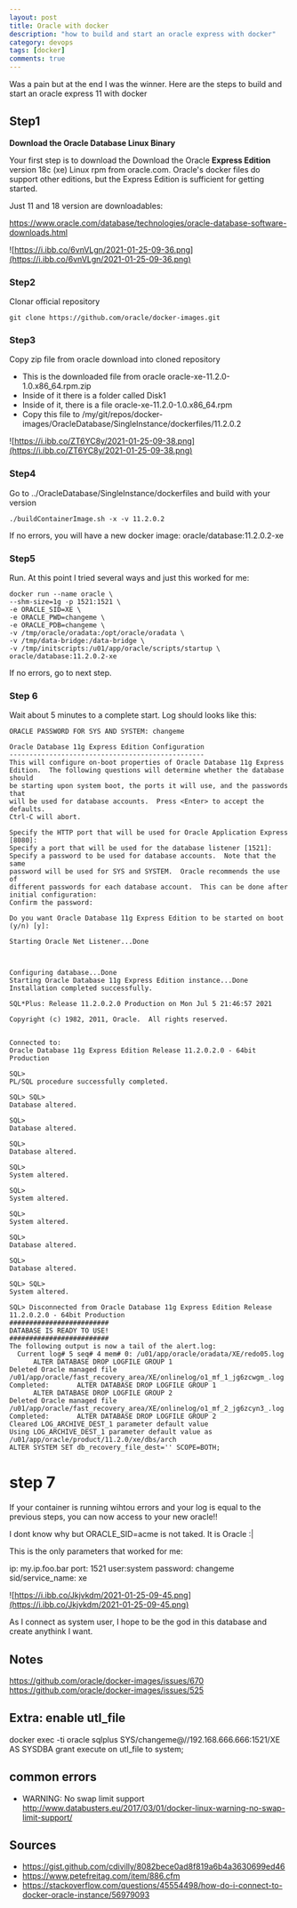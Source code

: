 ```yaml
---
layout: post
title: Oracle with docker
description: "how to build and start an oracle express with docker"
category: devops
tags: [docker]
comments: true
---
```


Was a pain but at the end I was the winner. Here are the steps to build and start an oracle express 11 with docker


## Step1

**Download the Oracle Database Linux Binary**

Your first step is to download the Download the Oracle **Express Edition** version 18c (xe) Linux rpm from oracle.com. Oracle's docker files do support other editions, but the Express Edition is sufficient for getting started.

Just 11 and 18 version are downloadables:

https://www.oracle.com/database/technologies/oracle-database-software-downloads.html

![https://i.ibb.co/6vnVLgn/2021-01-25-09-36.png](https://i.ibb.co/6vnVLgn/2021-01-25-09-36.png)

### Step2

Clonar official repository

    git clone https://github.com/oracle/docker-images.git

### Step3

Copy zip file from oracle download into cloned repository

- This is the downloaded file from oracle oracle-xe-11.2.0-1.0.x86_64.rpm.zip
- Inside of it there is a folder called Disk1
- Inside of it, there is a file oracle-xe-11.2.0-1.0.x86_64.rpm
- Copy this file to /my/git/repos/docker-images/OracleDatabase/SingleInstance/dockerfiles/11.2.0.2

![https://i.ibb.co/ZT6YC8y/2021-01-25-09-38.png](https://i.ibb.co/ZT6YC8y/2021-01-25-09-38.png)


### Step4

Go to ../OracleDatabase/SingleInstance/dockerfiles and build with your version

    ./buildContainerImage.sh -x -v 11.2.0.2

If no errors, you will have a new docker image: oracle/database:11.2.0.2-xe

### Step5

Run. At this point I tried several ways and just this worked for me:

```
docker run --name oracle \
--shm-size=1g -p 1521:1521 \
-e ORACLE_SID=XE \
-e ORACLE_PWD=changeme \
-e ORACLE_PDB=changeme \
-v /tmp/oracle/oradata:/opt/oracle/oradata \
-v /tmp/data-bridge:/data-bridge \
-v /tmp/initscripts:/u01/app/oracle/scripts/startup \
oracle/database:11.2.0.2-xe
```

If no errors, go to next step.

### Step 6

Wait about 5 minutes to a complete start. Log should looks like this:


```
ORACLE PASSWORD FOR SYS AND SYSTEM: changeme

Oracle Database 11g Express Edition Configuration
-------------------------------------------------
This will configure on-boot properties of Oracle Database 11g Express
Edition.  The following questions will determine whether the database should
be starting upon system boot, the ports it will use, and the passwords that
will be used for database accounts.  Press <Enter> to accept the defaults.
Ctrl-C will abort.

Specify the HTTP port that will be used for Oracle Application Express [8080]:
Specify a port that will be used for the database listener [1521]:
Specify a password to be used for database accounts.  Note that the same
password will be used for SYS and SYSTEM.  Oracle recommends the use of
different passwords for each database account.  This can be done after
initial configuration:
Confirm the password:

Do you want Oracle Database 11g Express Edition to be started on boot (y/n) [y]:

Starting Oracle Net Listener...Done



Configuring database...Done
Starting Oracle Database 11g Express Edition instance...Done
Installation completed successfully.

SQL*Plus: Release 11.2.0.2.0 Production on Mon Jul 5 21:46:57 2021

Copyright (c) 1982, 2011, Oracle.  All rights reserved.


Connected to:
Oracle Database 11g Express Edition Release 11.2.0.2.0 - 64bit Production

SQL>
PL/SQL procedure successfully completed.

SQL> SQL>
Database altered.

SQL>
Database altered.

SQL>
Database altered.

SQL>
System altered.

SQL>
System altered.

SQL>
System altered.

SQL>
Database altered.

SQL>
Database altered.

SQL> SQL>
System altered.

SQL> Disconnected from Oracle Database 11g Express Edition Release 11.2.0.2.0 - 64bit Production
#########################
DATABASE IS READY TO USE!
#########################
The following output is now a tail of the alert.log:
  Current log# 5 seq# 4 mem# 0: /u01/app/oracle/oradata/XE/redo05.log
      ALTER DATABASE DROP LOGFILE GROUP 1
Deleted Oracle managed file /u01/app/oracle/fast_recovery_area/XE/onlinelog/o1_mf_1_jg6zcwgm_.log
Completed:       ALTER DATABASE DROP LOGFILE GROUP 1
      ALTER DATABASE DROP LOGFILE GROUP 2
Deleted Oracle managed file /u01/app/oracle/fast_recovery_area/XE/onlinelog/o1_mf_2_jg6zcyn3_.log
Completed:       ALTER DATABASE DROP LOGFILE GROUP 2
Cleared LOG_ARCHIVE_DEST_1 parameter default value
Using LOG_ARCHIVE_DEST_1 parameter default value as /u01/app/oracle/product/11.2.0/xe/dbs/arch
ALTER SYSTEM SET db_recovery_file_dest='' SCOPE=BOTH;
```

# step 7

If your container is running wihtou errors and your log is equal to the previous steps, you can now access to your new oracle!!

I dont know why but ORACLE_SID=acme is not taked. It is Oracle :|

This is the only parameters that worked for me:

ip: my.ip.foo.bar
port: 1521
user:system
password: changeme
sid/service_name: xe

![https://i.ibb.co/Jkjvkdm/2021-01-25-09-45.png](https://i.ibb.co/Jkjvkdm/2021-01-25-09-45.png)

As I connect as system user, I hope to be the god in this database and create anythink I want.


## Notes

https://github.com/oracle/docker-images/issues/670
https://github.com/oracle/docker-images/issues/525

## Extra: enable utl_file

docker exec -ti oracle sqlplus SYS/changeme@//192.168.666.666:1521/XE AS SYSDBA
grant execute on utl_file to system;

## common errors

- WARNING: No swap limit support
http://www.databusters.eu/2017/03/01/docker-linux-warning-no-swap-limit-support/

## Sources

- https://gist.github.com/cdivilly/8082bece0ad8f819a6b4a3630699ed46
- https://www.petefreitag.com/item/886.cfm
- https://stackoverflow.com/questions/45554498/how-do-i-connect-to-docker-oracle-instance/56979093
